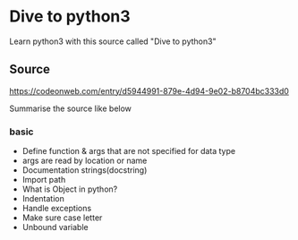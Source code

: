 # Dive to python3 
Learn python3 with this source called "Dive to python3"

## Source
https://codeonweb.com/entry/d5944991-879e-4d94-9e02-b8704bc333d0

Summarise the source like below

### basic
- Define function & args that are not specified for data type
- args are read by location or name
- Documentation strings(docstring)
- Import path 
- What is Object in python?
- Indentation 
- Handle exceptions
- Make sure case letter
- Unbound variable